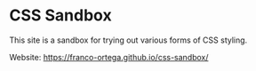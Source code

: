 # CSS Sandbox

This site is a sandbox for trying out various forms of CSS styling.

Website:
https://franco-ortega.github.io/css-sandbox/